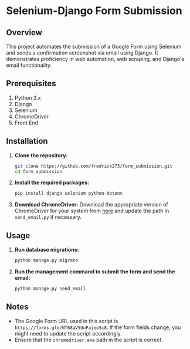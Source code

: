 # Selenium-Django Form Submission

## Overview

This project automates the submission of a Google Form using Selenium and sends a confirmation screenshot via email using Django. It demonstrates proficiency in web automation, web scraping, and Django's email functionality.

## Prerequisites

1. Python 3.x
2. Django
3. Selenium
4. ChromeDriver
5. Front End

## Installation

1. **Clone the repository:**
    ```bash
    git clone https://github.com/fredrick273/form_submission.git
    cd form_submission
    ```

2. **Install the required packages:**
    ```bash
    pip install django selenium python-dotenv
    ```

3. **Download ChromeDriver:**
    Download the appropriate version of ChromeDriver for your system from [here](https://googlechromelabs.github.io/chrome-for-testing/#stable) and update the path in `send_email.py` if necessary.

## Usage

1. **Run database migrations:**
    ```bash
    python manage.py migrate
    ```

2. **Run the management command to submit the form and send the email:**
    ```bash
    python manage.py send_email
    ```

## Notes

- The Google Form URL used in this script is `https://forms.gle/WT68aV5UnPajeoSc8`. If the form fields change, you might need to update the script accordingly.
- Ensure that the `chromedriver.exe` path in the script is correct.
